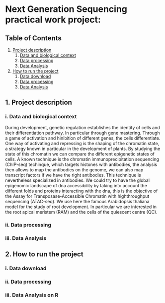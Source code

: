 # Next Generation Sequencing practical work project: 
## Table of Contents 
1. [ Project description ](#desc)
    1. [  Data and biological context ](#biocontext)
    2. [  Data processing ](#dataprocess)
    3. [  Data Analysis ](#analysis)
2. [ How to run the project ](#run)
    1. [  Data download ](#Data_d)
    2. [  Data processing ](#dataprocess_instruction)
    3. [  Data Analysis ](#analysis_instruction)


<a name="desc"></a>
## 1. Project description

<a name="dataprocess"></a>
### i. Data and biological context

During development, genetic regulation establishes the identity of cells and their differentiation pathway. In particular through gene mastering. Through a game of activation and hinibition of different genes, the cells differentiate. One way of activating and repressing is the shaping of the chromatin state, a strategy known in particular in the development of plants. By studying the state of this chromatin we can compare the different epigenetic states of cells. A known technique is the chromatin immunoprecipitation sequencing (ChIP-seq) techinque, which targets histones with antibodies, the analysis then allows to map the antibodies on the genome, we can also map transcript factors if we have the right antibodies. This technique is nevertheless specialized in antibodies. We could try to have the global epigenomic landscape of dna accessibility by taking into account the different folds and proteins interacting with the dna, this is the objective of the Assay for Transposase-Accessible Chromatin with highthroughput sequencing (ATAC-seq).
We use here the famous Arabidopsis thaliana model for the study of root development. In particular we are interested in the root apical meristem (RAM) and the cells of the quiescent centre (QC).


<a name="biocontext"></a>
### ii. Data processing


<a name="analysis"></a>
### iii. Data Analysis


<a name="run"></a>
## 2. How to run the project

<a name="Data_d"></a>
### i. Data download


<a name="dataprocess_instruction"></a>
### ii. Data processing


<a name="analysis_instruction"></a>
### iii. Data Analysis on R

<!--region masquee : regions repeteés
genome cachee, ex chromosome 2, genome mitochondrial inséré-->
